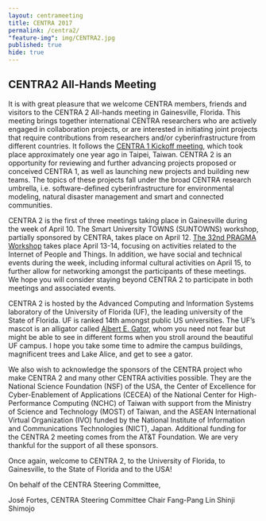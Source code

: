 ```yaml
---
layout: centrameeting
title: CENTRA 2017
permalink: /centra2/
"feature-img": img/CENTRA2.jpg
published: true
hide: true
---
```


## CENTRA2 All-Hands Meeting

<p>
It is with great pleasure that we welcome CENTRA members, friends and visitors to the CENTRA 2 All-hands meeting in Gainesville, Florida. This meeting brings together international CENTRA researchers who are actively engaged in collaboration projects, or are interested in initiating joint projects that require contributions from researchers and/or cyberinfrastructure from different countries. It follows the <a href="http://event.nchc.org.tw/2016/CECEA/index.php?CONTENT_ID=22" target="_blank">CENTRA 1 Kickoff meeting</a>, which took place approximately one year ago in Taipei, Taiwan. CENTRA 2 is an opportunity for reviewing and further advancing projects proposed or conceived CENTRA 1, as well as launching new projects and building new teams. The topics of these projects fall under the broad CENTRA research umbrella, i.e. software-defined cyberinfrastructure for environmental modeling, natural disaster management and smart and connected communities. 
</p>

<p>
CENTRA 2 is the first of three meetings taking place in Gainesville during the week of April 10. The Smart University TOWNS (SUNTOWNS) workshop, partially sponsored by CENTRA, takes place on April 12. <a href="http://www.pragma-grid.net/pragma32/" target="_blank">The 32nd PRAGMA Workshop</a> takes place April 13-14, focusing on activities related to the Internet of People and Things. In addition, we have social and technical events during the week, including informal cultural activities on April 15, to further allow for networking amongst the participants of these meetings. We hope you will consider staying beyond CENTRA 2 to participate in both meetings and associated events.
</p>

<p>
CENTRA 2 is hosted by the Advanced Computing and Information Systems laboratory of the University of Florida (UF), the leading university of the State of Florida. UF is ranked 14th amongst public US universities. The UF’s mascot is an alligator called <a href="http://floridagators.com/sports/2015/12/10/_spirit_mascots_history_.aspx" target="_blank">Albert E. Gator</a>, whom you need not fear but might be able to see in different forms when you stroll around the beautiful UF campus. I hope you take some time to admire the campus buildings, magnificent trees and Lake Alice, and get to see a gator.
</p>

<p>
We also wish to acknowledge the sponsors of the CENTRA project who make CENTRA 2 and many other CENTRA activities possible. They are the National Science Foundation (NSF) of the USA, the Center of Excellence for Cyber-Enablement of Applications (CECEA) of the National Center for High-Performance Computing (NCHC) of Taiwan with support from the Ministry of Science and Technology (MOST) of Taiwan, and the ASEAN International Virtual Organization (IVO) funded by the National Institute of Information and Communications Technologies (NICT), Japan. Additional funding for the CENTRA 2 meeting comes from the AT&T Foundation. We are very thankful for the support of all these sponsors.
</p>

<p>
Once again, welcome to CENTRA 2, to the University of Florida, to Gainesville, to the State of Florida and to the USA!
</p>

<p>
On behalf of the CENTRA Steering Committee,
</p>

<p>
José Fortes, CENTRA Steering Committee Chair
Fang-Pang Lin
Shinji Shimojo

</p>
